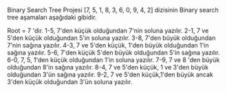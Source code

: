  Binary Search Tree Projesi
 [7, 5, 1, 8, 3, 6, 0, 9, 4, 2]  dizisinin Binary search tree aşamaları aşağıdaki gibidir.
 
 Root = 7 'dir.
 1-5, 7'den küçük olduğundan 7'nin soluna yazılır.
 2-1, 7 ve 5'den küçük olduğundan 5'in soluna yazılır.
 3-8, 7'den büyük olduğundan 7'nin sağına yazılır.
 4-3, 7 ve 5'den küçük, 1'den büyük olduğundan 1'in sağına yazılır.
 5-6, 7'den küçük 5'den büyük olduğundan 5'in sağına yazılır.
 6-0, 7, 5, 1'den küçük olduğundan 1'in soluna yazılır.
 7-9, 7 ve 8 'den büyük olduğundan 8'in sağına yazılır.
 8-4, 7 ve 5'den küçük, 1 ve 3'den büyük olduğundan 3'ün sağına yazılır.
 9-2, 7 ve 5'den küçük,1'den büyük ancak 3'den küçük olduğundan 3'ün soluna yazılır.
